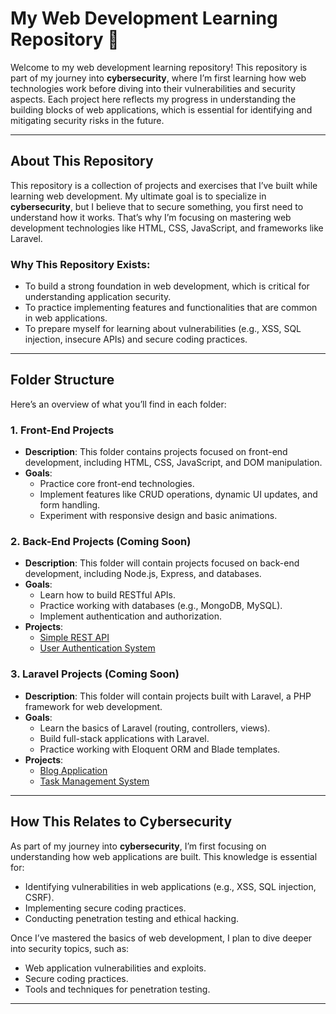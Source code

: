# My Web Development Learning Repository 🚀

Welcome to my web development learning repository! This repository is part of my journey into **cybersecurity**,
where I’m first learning how web technologies work before diving into their vulnerabilities and security aspects.
Each project here reflects my progress in understanding the building blocks of web applications,
which is essential for identifying and mitigating security risks in the future.

---

## About This Repository

This repository is a collection of projects and exercises that I’ve built while learning web development.
My ultimate goal is to specialize in **cybersecurity**,
but I believe that to secure something, you first need to understand how it works.
That’s why I’m focusing on mastering web development technologies like HTML, CSS, JavaScript, and frameworks like Laravel.

### Why This Repository Exists:
- To build a strong foundation in web development, which is critical for understanding application security.
- To practice implementing features and functionalities that are common in web applications.
- To prepare myself for learning about vulnerabilities (e.g., XSS, SQL injection, insecure APIs) and secure coding practices.

---

## Folder Structure

Here’s an overview of what you’ll find in each folder:

### 1. **Front-End Projects**
   - **Description**: This folder contains projects focused on front-end development, including HTML, CSS, JavaScript, and DOM manipulation.
   - **Goals**:
     - Practice core front-end technologies.
     - Implement features like CRUD operations, dynamic UI updates, and form handling.
     - Experiment with responsive design and basic animations.

### 2. **Back-End Projects** (Coming Soon)
   - **Description**: This folder will contain projects focused on back-end development, including Node.js, Express, and databases.
   - **Goals**:
     - Learn how to build RESTful APIs.
     - Practice working with databases (e.g., MongoDB, MySQL).
     - Implement authentication and authorization.
   - **Projects**:
     - [Simple REST API](#)
     - [User Authentication System](#)

### 3. **Laravel Projects** (Coming Soon)
   - **Description**: This folder will contain projects built with Laravel, a PHP framework for web development.
   - **Goals**:
     - Learn the basics of Laravel (routing, controllers, views).
     - Build full-stack applications with Laravel.
     - Practice working with Eloquent ORM and Blade templates.
   - **Projects**:
     - [Blog Application](#)
     - [Task Management System](#)

---

## How This Relates to Cybersecurity

As part of my journey into **cybersecurity**, I’m first focusing on understanding how web applications are built. This knowledge is essential for:
- Identifying vulnerabilities in web applications (e.g., XSS, SQL injection, CSRF).
- Implementing secure coding practices.
- Conducting penetration testing and ethical hacking.

Once I’ve mastered the basics of web development, I plan to dive deeper into security topics, such as:
- Web application vulnerabilities and exploits.
- Secure coding practices.
- Tools and techniques for penetration testing.

---
